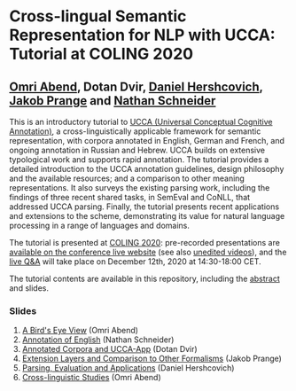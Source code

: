 # Cross-lingual Semantic Representation for NLP with UCCA: Tutorial at COLING 2020
## [Omri Abend](https://www.cse.huji.ac.il/~oabend), Dotan Dvir, [Daniel Hershcovich](http://danielhers.github.io/), [Jakob Prange](https://prange.jakob.georgetown.domains) and [Nathan Schneider](http://nathan.cl)
This is an introductory tutorial to [UCCA (Universal Conceptual Cognitive Annotation)](https://universalconceptualcognitiveannotation.github.io/), a cross-linguistically applicable framework for semantic representation, with corpora annotated in English, German and French, and ongoing annotation in Russian and Hebrew. UCCA builds on extensive typological work and supports rapid annotation. The tutorial provides a detailed introduction to the UCCA annotation guidelines, design philosophy and the available resources; and a comparison to other meaning representations. It also surveys the existing parsing work, including the findings of three recent shared tasks, in SemEval and CoNLL, that addressed UCCA parsing. Finally, the tutorial presents recent applications and extensions to the scheme, demonstrating its value for natural language processing in a range of languages and domains.

The tutorial is presented at [COLING 2020](https://coling2020.org/): pre-recorded presentations are [available on the conference live website](https://underline.io/events/54/sessions?eventSessionId=1411) (see also [unedited videos](https://github.com/UniversalConceptualCognitiveAnnotation/tutorial/releases/download/coling2020/videos.zip)), and the [live Q&A](https://underline.io/events/54/sessions/1411/lecture/8485-tutorial-cross-lingual-semantic-representation-for-nlp-with-ucca) will take place on December 12th, 2020 at 14:30-18:00 CET.

The tutorial contents are available in this repository, including the [abstract](abstract.pdf) and slides.

### Slides
1. [A Bird's Eye View](01-Birds_Eye_View.pdf) (Omri Abend)
2. [Annotation of English](02-Annotation.pdf) (Nathan Schneider)
3. [Annotated Corpora and UCCA-App](03-Corpora_and_UCCAApp.pdf) (Dotan Dvir)
4. [Extension Layers and Comparison to Other Formalisms](04-Extensions_Comparison.pdf) (Jakob Prange)
5. [Parsing, Evaluation and Applications](05-Parsing_Evaluation_Applications.pdf) (Daniel Hershcovich)
6. [Cross-linguistic Studies](06-Cross_Linguistic.pdf) (Omri Abend)
